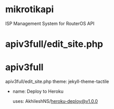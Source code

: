 # mikrotikapi
ISP Management System for RouterOS API
# apiv3full/edit_site.php
# apiv3full
apiv3full/edit_site.php
theme: jekyll-theme-tactile

- name: Deploy to Heroku

  uses: AkhileshNS/heroku-deploy@v1.0.0
